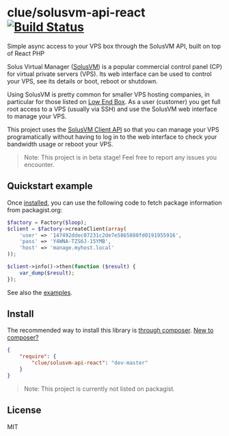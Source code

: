 # clue/solusvm-api-react [![Build Status](https://travis-ci.org/clue/solusvm-api-react.png?branch=master)](https://travis-ci.org/clue/solusvm-api-react)

Simple async access to your VPS box through the SolusVM API, built on top of React PHP 

Solus Virtual Manager ([SolusVM](http://solusvm.com/)) is a popular commercial 
control panel (CP) for virtual private servers (VPS). Its web interface can
be used to control your VPS, see its details or boot, reboot or shutdown.

Using SolusVM is pretty common for smaller VPS hosting companies, in particular
for those listed on [Low End Box](http://lowendbox.com/). As a user (customer)
you get full root access to a VPS (usually via SSH) and use the SolusVM web
interface to manage your VPS.   

This project uses the [SolusVM Client API](http://docs.solusvm.com/client_api)
so that you can manage your VPS programatically without having to log in to the
web interface to check your bandwidth usage or reboot your VPS.

> Note: This project is in beta stage! Feel free to report any issues you encounter.

## Quickstart example

Once [installed](#install), you can use the following code to fetch package
information from packagist.org:

```php
$factory = Factory($loop);
$client = $factory->createClient(array(
    'user' => '147492ddec07231c2de7e5865880fd0191955916',
    'pass' => 'Y4WNA-TZS6J-15YMB',
    'host' => 'manage.myhost.local'
));

$client->info()->then(function ($result) {
    var_dump($result);
});
```

See also the [examples](example).

## Install

The recommended way to install this library is [through composer](packagist://getcomposer.org).
[New to composer?](packagist://getcomposer.org/doc/00-intro.md)

```JSON
{
    "require": {
        "clue/solusvm-api-react": "dev-master"
    }
}
```

> Note: This project is currently not listed on packagist.

## License

MIT
